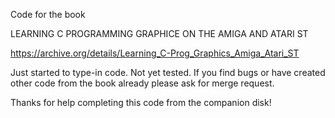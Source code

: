 Code for the book 


LEARNING C
PROGRAMMING GRAPHICE ON THE AMIGA AND ATARI ST

https://archive.org/details/Learning_C-Prog_Graphics_Amiga_Atari_ST


Just started to type-in code. Not yet tested.
If you find bugs or have created other code from the book already please ask for merge request.

Thanks for help completing this code from the companion disk!